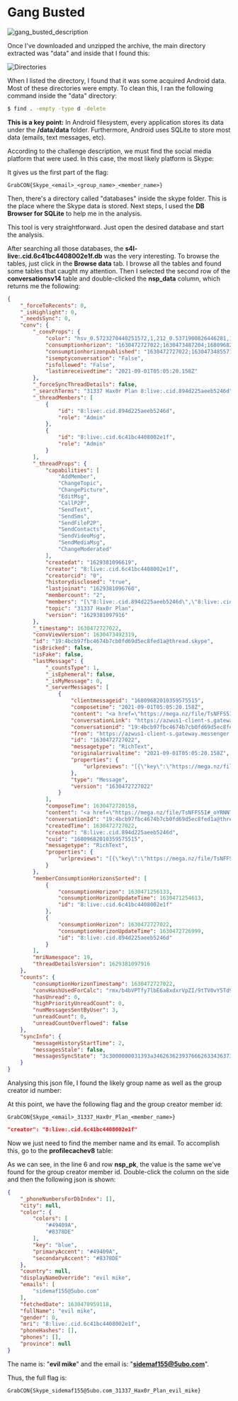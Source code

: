 # Gang Busted

![gang_busted_description](https://user-images.githubusercontent.com/34749742/132276116-3c033395-d87e-4bca-aa04-abc244ab25a6.png)

Once I've downloaded and unzipped the archive, the main directory extracted was "data" and inside that I found this:

![Directories](https://user-images.githubusercontent.com/34749742/132276082-cb7f6e25-dab4-4b7a-9b2a-fd8e2d1bb00b.png)

When I listed the directory, I found that it was some acquired Android data.
Most of these directories were empty. To clean this, I ran the following command inside the "data" directory:

```bash
$ find . -empty -type d -delete
``` 
**This is a key point:** In Android filesystem, every application stores its data under the **/data/data** folder. Furthermore, Android uses SQLite to store most data (emails, text messages, etc).

According to the challenge description, we must find the social media platform that were used. In this case, the most likely platform is Skype:

<!---
COLOCAR A IMAGEM DO DIRETÓRIO AQUI, DESTACANDO O SKYPE
-->

It gives us the first part of the flag:
```
GrabCON{Skype_<email>_<group_name>_<member_name>}
```
Then, there's a directory called "databases" inside the skype folder. This is the place where the Skype data is stored.
Next steps, I used the **DB Browser for SQLite** to help me in the analysis.

<!---
COLOCAR IMAGEM DO DB BROWSER AQUI
-->

This tool is very straightforward. Just open the desired database and start the analysis.

After searching all those databases, the **s4l-live:.cid.6c41bc4408002e1f.db** was the very interesting.
To browse the tables, just click in the **Browse data** tab.
I browse all the tables and found some tables that caught my attention.
Then I selected the second row of the **conversationsv14** table and double-clicked the **nsp_data** column, which returns me the following:

```json
{
    "_forceToRecents": 0,
    "_isHighlight": 0,
    "_needsSync": 0,
    "conv": {
        "_convProps": {
            "color": "hsv_0.5723270440251572,1,212_0.5371900826446281,1,242_reverse",
            "consumptionhorizon": "1630472727022;1630473487204;16809682010359575515",
            "consumptionhorizonpublished": "1630472727022;1630473485571;16809682010359575515",
            "isemptyconversation": "False",
            "isfollowed": "False",
            "lastimreceivedtime": "2021-09-01T05:05:20.158Z"
        },
        "_forceSyncThreadDetails": false,
        "_searchTerms": "31337 Hax0r Plan 8:live:.cid.894d225aeeb5246d",
        "_threadMembers": [
            {
                "id": "8:live:.cid.894d225aeeb5246d",
                "role": "Admin"
            },
            {
                "id": "8:live:.cid.6c41bc4408002e1f",
                "role": "Admin"
            }
        ],
        "_threadProps": {
            "capabilities": [
                "AddMember",
                "ChangeTopic",
                "ChangePicture",
                "EditMsg",
                "CallP2P",
                "SendText",
                "SendSms",
                "SendFileP2P",
                "SendContacts",
                "SendVideoMsg",
                "SendMediaMsg",
                "ChangeModerated"
            ],
            "createdat": "1629381096619",
            "creator": "8:live:.cid.6c41bc4408002e1f",
            "creatorcid": "0",
            "historydisclosed": "true",
            "lastjoinat": "1629381096760",
            "membercount": "2",
            "members": "[\"8:live:.cid.894d225aeeb5246d\",\"8:live:.cid.6c41bc4408002e1f\"]",
            "topic": "31337 Hax0r Plan",
            "version": "1629381097916"
        },
        "_timestamp": 1630472727022,
        "convViewVersion": 1630473492319,
        "id": "19:4bcb97fbc4674b7cb0fd69d5ec8fed1a@thread.skype",
        "isBricked": false,
        "isFake": false,
        "lastMessage": {
            "_countsType": 1,
            "_isEphemeral": false,
            "_isMyMessage": 0,
            "_serverMessages": [
                {
                    "clientmessageid": "16809682010359575515",
                    "composetime": "2021-09-01T05:05:20.158Z",
                    "content": "<a href=\"https://mega.nz/file/TsNFFS5I#_oYRNNTLDD9ZZ47Is-P8K9lQCl8BGC5RDeE65aUS2N0\">https://mega.nz/file/TsNFFS5I#_oYRNNTLDD9ZZ47Is-P8K9lQCl8BGC5RDeE65aUS2N0</a>",
                    "conversationLink": "https://azwus1-client-s.gateway.messenger.live.com/v1/users/ME/conversations/19:4bcb97fbc4674b7cb0fd69d5ec8fed1a@thread.skype",
                    "conversationid": "19:4bcb97fbc4674b7cb0fd69d5ec8fed1a@thread.skype",
                    "from": "https://azwus1-client-s.gateway.messenger.live.com/v1/users/ME/contacts/8:live:.cid.894d225aeeb5246d",
                    "id": "1630472727022",
                    "messagetype": "RichText",
                    "originalarrivaltime": "2021-09-01T05:05:20.158Z",
                    "properties": {
                        "urlpreviews": "[{\"key\":\"https://mega.nz/file/TsNFFS5I#_oYRNNTLDD9ZZ47Is-P8K9lQCl8BGC5RDeE65aUS2N0\",\"value\":{\"url\":\"https://mega.nz/file/TsNFFS5I#_oYRNNTLDD9ZZ47Is-P8K9lQCl8BGC5RDeE65aUS2N0\",\"size\":\"2198\",\"status_code\":\"200\",\"content_type\":\"text/html\",\"site\":\"mega.nz\",\"category\":\"generic\",\"title\":\"File on MEGA\",\"favicon\":\"\",\"thumbnail\":\"https://sa1-urlp.secure.skypeassets.com/infodel30/894cddc7-c2ba-4c48-8a67-04ee5824d712.png\",\"thumbnail_meta\":{\"width\":240,\"height\":240},\"user_pic\":\"\"}}]"
                    },
                    "type": "Message",
                    "version": "1630472727022"
                }
            ],
            "composeTime": 1630472720158,
            "content": "<a href=\"https://mega.nz/file/TsNFFS5I#_oYRNNTLDD9ZZ47Is-P8K9lQCl8BGC5RDeE65aUS2N0\">https://mega.nz/file/TsNFFS5I#_oYRNNTLDD9ZZ47Is-P8K9lQCl8BGC5RDeE65aUS2N0</a>",
            "conversationId": "19:4bcb97fbc4674b7cb0fd69d5ec8fed1a@thread.skype",
            "createdTime": 1630472727022,
            "creator": "8:live:.cid.894d225aeeb5246d",
            "cuid": "16809682010359575515",
            "messagetype": "RichText",
            "properties": {
                "urlpreviews": "[{\"key\":\"https://mega.nz/file/TsNFFS5I#_oYRNNTLDD9ZZ47Is-P8K9lQCl8BGC5RDeE65aUS2N0\",\"value\":{\"url\":\"https://mega.nz/file/TsNFFS5I#_oYRNNTLDD9ZZ47Is-P8K9lQCl8BGC5RDeE65aUS2N0\",\"size\":\"2198\",\"status_code\":\"200\",\"content_type\":\"text/html\",\"site\":\"mega.nz\",\"category\":\"generic\",\"title\":\"File on MEGA\",\"favicon\":\"\",\"thumbnail\":\"https://sa1-urlp.secure.skypeassets.com/infodel30/894cddc7-c2ba-4c48-8a67-04ee5824d712.png\",\"thumbnail_meta\":{\"width\":240,\"height\":240},\"user_pic\":\"\"}}]"
            }
        },
        "memberConsumptionHorizonsSorted": [
            {
                "consumptionHorizon": 1630471256133,
                "consumptionHorizonUpdateTime": 1630471254613,
                "id": "8:live:.cid.6c41bc4408002e1f"
            },
            {
                "consumptionHorizon": 1630472727022,
                "consumptionHorizonUpdateTime": 1630472726999,
                "id": "8:live:.cid.894d225aeeb5246d"
            }
        ],
        "mriNamespace": 19,
        "threadDetailsVersion": 1629381097916
    },
    "counts": {
        "consumptionHorizonTimestamp": 1630472727022,
        "convHashUsedForCalc": "rmx/b4bVPTfy7lbE6a8xdxrVpZI/9tTV0vY5Td9tCcM=",
        "hasUnread": 0,
        "highPriorityUnreadCount": 0,
        "numMessagesSentByUser": 3,
        "unreadCount": 0,
        "unreadCountOverflowed": false
    },
    "syncInfo": {
        "messageHistoryStartTime": 2,
        "messagesStale": false,
        "messagesSyncState": "3c3000000031393a3462636239376662633436373462376362306664363964356563386665643161407468726561642e736b79706501fcc038a8560100008165cb9f7b01000000"
    }
}
```
Analysing this json file, I found the likely group name as well as the group creator id number:

<!---
COLOCAR A EXATA PARTE ONDE FORAM ENCONTRADAS AS EVIDÊNCIAS
-->

At this point, we have the following flag and the group creator member id:
```
GrabCON{Skype_<email>_31337_Hax0r_Plan_<member_name>}
```
```json
"creator": "8:live:.cid.6c41bc4408002e1f"
```

Now we just need to find the member name and its email. To accomplish this, go to the **profilecachev8** table:

<!---
COLOCAR PRINT DA TABELA DOS PERFIS
-->

As we can see, in the line 6 and row **nsp_pk**, the value is the same we've found for the group creator member id. Double-click the column on the side and then the following json is shown:

```json
{
    "_phoneNumbersForDbIndex": [],
    "city": null,
    "color": {
        "colors": [
            "#49409A",
            "#8378DE"
        ],
        "key": "blue",
        "primaryAccent": "#49409A",
        "secondaryAccent": "#8378DE"
    },
    "country": null,
    "displayNameOverride": "evil mike",
    "emails": [
        "sidemaf155@5ubo.com"
    ],
    "fetchedDate": 1630470959118,
    "fullName": "evil mike",
    "gender": 0,
    "mri": "8:live:.cid.6c41bc4408002e1f",
    "phoneHashes": [],
    "phones": [],
    "province": null
}
```

The name is: "**evil mike**" and the email is: "**sidemaf155@5ubo.com**".


Thus, the full flag is:

```
GrabCON{Skype_sidemaf155@5ubo.com_31337_Hax0r_Plan_evil_mike}
```

